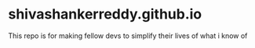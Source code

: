 # shivashankerreddy.github.io
This repo is for making fellow devs to simplify their lives of what i know of
